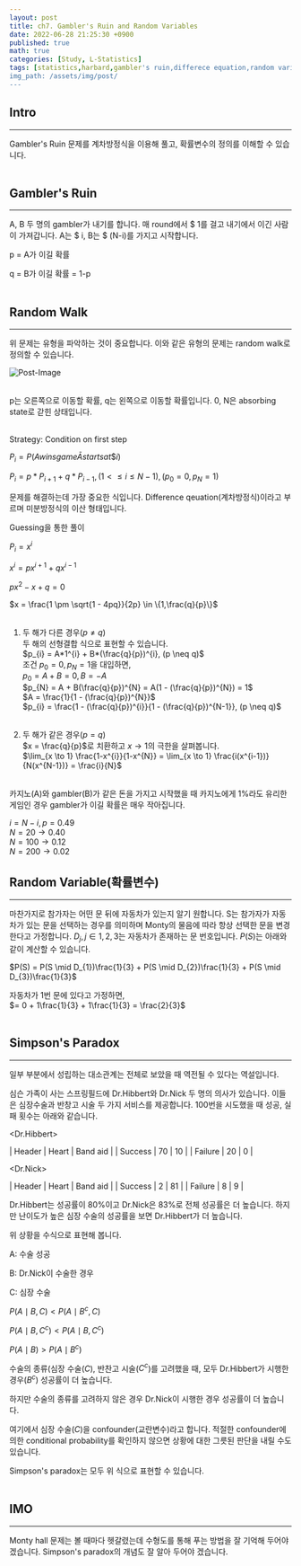 ```yaml
---
layout: post
title: ch7. Gambler's Ruin and Random Variables
date: 2022-06-28 21:25:30 +0900
published: true
math: true
categories: [Study, L-Statistics]
tags: [statistics,harbard,gambler's ruin,differece equation,random variable,bernoulli,binomial]
img_path: /assets/img/post/
---
```


## Intro
***

 Gambler's Ruin 문제를 계차방정식을 이용해 풀고, 확률변수의 정의를 이해할 수 있습니다.
 <br><br>


## Gambler's Ruin
***

 A, B 두 명의 gambler가 내기를 합니다. 매 round에서 \$ 1를 걸고 내기에서 이긴 사람이 가져갑니다. A는 \$ i, B는 \$ (N-i)를 가지고 시작합니다.

 p = A가 이길 확률

 q = B가 이길 확률 = 1-p
 <br><br>


## Random Walk
***

 위 문제는 유형을 파악하는 것이 중요합니다. 이와 같은 유형의 문제는 random walk로 정의할 수 있습니다.

 ![Post-Image](GamblesRuin-gambler.png)
<br><br>


 p는 오른쪽으로 이동할 확률, q는 왼쪽으로 이동할 확률입니다. 0, N은 absorbing state로 갇힌 상태입니다.
 <br><br>

 Strategy: Condition on first step<br>

 $P_{i} = P(A wins game \bar A starts at \$ i)$<br>

 $P_{i} = p*P_{i+1} + q*P_{i-1}, (1 < \leq i \leq N-1), (p_{0}=0, p_{N}=1)$<br>

 문제를 해결하는데 가장 중요한 식입니다. Difference qeuation(계차방정식)이라고 부르며 미분방정식의 이산 형태입니다.

 Guessing을 통한 풀이<br>

 $P_{i} = x^{i}$<br>

 $x^{i} = px^{i+1} + qx^{i-1}$<br>

 $px^{2} - x + q = 0$<br>

 $x = \frac{1 \pm \sqrt{1 - 4pq}}{2p} \in \{1,\frac{q}{p}\}$<br><br>


 1. 두 해가 다른 경우($p \neq q$)<br>
 두 해의 선형결합 식으로 표현할 수 있습니다.<br>
 $p_{i} = A*1^{i} + B*(\frac{q}{p})^{i}, (p \neq q)$<br>
 조건 $p_{0}=0, p_{N}=1$을 대입하면,<br>
 $p_{0} = A + B = 0, B = -A$<br>
 $p_{N} = A + B(\frac{q}{p})^{N} = A(1 - (\frac{q}{p})^{N}) = 1$<br>
 $A = \frac{1}{1 - (\frac{q}{p})^{N}}$<br>
 $p_{i} = \frac{1 - (\frac{q}{p})^{i}}{1 - (\frac{q}{p})^{N-1}}, (p \neq q)$<br><br>

 2. 두 해가 같은 경우($p = q$)<br>
 $x = \frac{q}{p}$로 치환하고 $x \to 1$의 극한을 살펴봅니다.<br>
 $\lim_{x \to 1} \frac{1-x^{i}}{1-x^{N}} = \lim_{x \to 1} \frac{i(x^{i-1})}{N(x^{N-1})} = \frac{i}{N}$<br><br>

 카지노(A)와 gambler(B)가 같은 돈을 가지고 시작했을 때 카지노에게 1%라도 유리한 게임인 경우 gambler가 이길 확률은 매우 작아집니다.

 $i = N-i, p=0.49$<br>
 $N=20 \to 0.40$<br>
 $N=100 \to 0.12$<br>
 $N=200 \to 0.02$<br>
 
## Random Variable(확률변수)
***

 마찬가지로 참가자는 어떤 문 뒤에 자동차가 있는지 알기 원합니다. S는 참가자가 자동차가 있는 문을 선택하는 경우를 의미하며 Monty의 물음에 따라 항상 선택한 문을 변경한다고 가정합니다. $D_{j}, j \in 1,2,3$는 자동차가 존재하는 문 번호입니다. $P(S)$는 아래와 같이 계산할 수 있습니다.<br>

 $P(S) = P(S \mid D_{1})\frac{1}{3} + P(S \mid D_{2})\frac{1}{3} + P(S \mid D_{3})\frac{1}{3}$<br>
 
 자동차가 1번 문에 있다고 가정하면,<br>
 $= 0 + 1\frac{1}{3} + 1\frac{1}{3} = \frac{2}{3}$
 <br><br>
 
 
## Simpson's Paradox
***

 일부 부분에서 성립하는 대소관계는 전체로 보았을 때 역전될 수 있다는 역설입니다.

 심슨 가족이 사는 스프링필드에 Dr.Hibbert와 Dr.Nick 두 명의 의사가 있습니다. 이들은 심장수술과 반창고 시술 두 가지 서비스를 제공합니다. 100번을 시도했을 때 성공, 실패 횟수는 아래와 같습니다.

 <Dr.Hibbert>

| Header | Heart | Band aid |
| Success | 70 | 10 |
| Failure | 20 | 0 |


 <Dr.Nick>

| Header | Heart | Band aid |
| Success | 2 | 81 |
| Failure | 8 | 9 |


 Dr.Hibbert는 성공률이 80%이고 Dr.Nick은 83%로 전체 성공률은 더 높습니다. 하지만 난이도가 높은 심장 수술의 성공률을 보면 Dr.Hibbert가 더 높습니다. 
 
 위 상황을 수식으로 표현해 봅니다.

 A: 수술 성공

 B: Dr.Nick이 수술한 경우

 C: 심장 수술

 $P(A \mid B, C) < P(A \mid B^{c}, C)$

 $P(A \mid B, C^{c}) < P(A \mid B, C^{c})$

 $P(A \mid B) > P(A \mid B^{c})$

 수술의 종류(심장 수술($C$), 반찬고 시술($C^{c}$)를 고려했을 때, 모두 Dr.Hibbert가 시행한 경우($B^{c}$) 성공률이 더 높습니다.

 하지만 수술의 종류를 고려하지 않은 경우 Dr.Nick이 시행한 경우 성공률이 더 높습니다.

 여기에서 심장 수술($C$)을 confounder(교란변수)라고 합니다. 적절한 confounder에 의한 conditional probability를 확인하지 않으면 상황에 대한 그릇된 판단을 내릴 수도 있습니다.
 
 Simpson's paradox는 모두 위 식으로 표현할 수 있습니다.
 <br><br>


## IMO
***

 Monty hall 문제는 볼 때마다 헷갈렸는데 수형도를 통해 푸는 방법을 잘 기억해 두어야 겠습니다. Simpson's paradox의 개념도 잘 알아 두어야 겠습니다.